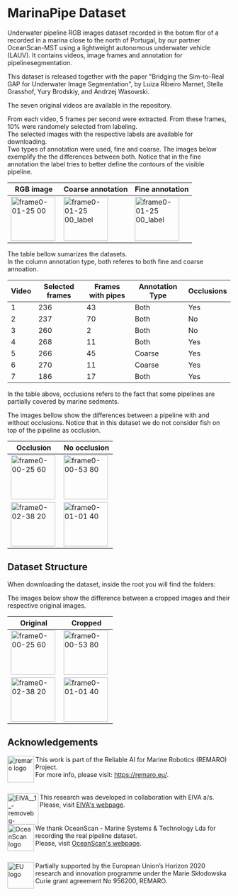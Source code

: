# MarinaPipe Dataset
Underwater pipeline RGB images dataset recorded in the botom flor of a recorded in a marina close to the north of Portugal, by our partner OceanScan-MST using a lightweight autonomous underwater vehicle (LAUV). It contains videos, image frames and annotation for pipelinesegmentation.

This dataset is released together with the paper "Bridging the Sim-to-Real GAP for Underwater Image Segmentation", by Luiza Ribeiro Marnet, Stella Grasshof, Yury Brodskiy, and Andrzej Wasowski.<br>

The seven original videos are available in the repository.<br>

From each video, 5 frames per second were extracted. From these frames, 10% were randomely selected from labeling. <br>
The selected images with the respective labels are available for downloading.<br>
Two types of annotation were used, fine and coarse.  The images below exemplify the the differences between both. Notice that in the fine annotation the label tries to better define the contours of the visible pipeline.<br>

|RGB image    |Coarse annotation| Fine annotation | 
|---------|---------------|-------------------|
|<img align="left" height="100" alt="frame0-01-25 00" src="https://github.com/remaro-network/MarinaPipe-dataset/assets/58445878/39a34b5f-8a65-41a7-af78-41a46a916d06">|<img align="left" height="100" alt="frame0-01-25 00_label" src="https://github.com/remaro-network/MarinaPipe-dataset/assets/58445878/e155d889-7927-4a8e-a5ef-cef7988a626f">|<img align="left" height="100" alt="frame0-01-25 00_label" src="https://github.com/remaro-network/MarinaPipe-dataset/assets/58445878/f5e45a39-2b74-4301-8817-cbdade6468a8">| 


The table bellow sumarizes the datasets.<br>
In the column annotation type, both referes to both fine and coarse annoation. <br>

|Video    |Selected frames| Frames with pipes | Annotation Type | Occlusions |
|---------|---------------|-------------------|-----------------|------------|
|1        | 236           | 43                | Both            | Yes        |
|2        | 237           | 70                | Both            | No         |
|3        | 260           | 2                 | Both            | No         |
|4        | 268           | 11                | Both            | Yes        |
|5        | 266           | 45                | Coarse          | Yes        |
|6        | 270           | 11                | Coarse          | Yes        |
|7        | 186           | 17                | Both            | Yes        |

In the table above, occlusions refers to the fact that some pipelines are partially covered by marine sedments.<br>

The images bellow show the differences between a pipeline with and without occlusions. Notice that in this dataset we do not consider fish on top of the pipeline as occlusion.

|Occlusion    |No occlusion | 
|---------|---------------|
|<img align="left" height="100" alt="frame0-00-25 60" src="https://github.com/remaro-network/MarinaPipe-dataset/assets/58445878/194809ef-98e4-4006-bbf2-a142cae855c8">|<img align="left" height="100" alt="frame0-00-53 80" src="https://github.com/remaro-network/MarinaPipe-dataset/assets/58445878/7df79aab-f761-4583-9348-3e6b30f9a4f4">| 
|<img align="left" height="100" alt="frame0-02-38 20" src="https://github.com/remaro-network/MarinaPipe-dataset/assets/58445878/f221b49b-066b-42fe-b84f-ebe0f3c3b594">|<img align="left" height="100" alt="frame0-01-01 40" src="https://github.com/remaro-network/MarinaPipe-dataset/assets/58445878/6698023a-c1d7-43b7-8341-6d19275fdc4c">| 


## Dataset Structure

When downloading the dataset, inside the root you will find the folders:<br>

The images below show the difference between a cropped images and their respective original images.<br>

|Original    |Cropped | 
|---------|---------------|
|<img align="left" height="100" alt="frame0-00-25 60" src="https://github.com/remaro-network/MarinaPipe-dataset/assets/58445878/194809ef-98e4-4006-bbf2-a142cae855c8">|<img align="left" height="100" alt="frame0-00-53 80" src="https://github.com/remaro-network/MarinaPipe-dataset/assets/58445878/7df79aab-f761-4583-9348-3e6b30f9a4f4">| 
|<img align="left" height="100" alt="frame0-02-38 20" src="https://github.com/remaro-network/MarinaPipe-dataset/assets/58445878/f221b49b-066b-42fe-b84f-ebe0f3c3b594">|<img align="left" height="100" alt="frame0-01-01 40" src="https://github.com/remaro-network/MarinaPipe-dataset/assets/58445878/6698023a-c1d7-43b7-8341-6d19275fdc4c">| 

## Acknowledgements

<a href="remaro logo">
    <img align="left" height="60" alt="remaro logo" src="https://github.com/remaro-network/Uncertainty-Driven-Active-Learning-for-Underwater/assets/58445878/31ab8e37-cc9e-4592-8f43-aebf9251cac6">
</a>
This work is part of the Reliable AI for Marine Robotics (REMARO) Project. <br> For more info, please visit: <a href="https://remaro.eu/">https://remaro.eu/</a>. <br><br>
<br style="clear: both;">

<a href="eiva_logo">
    <img align="left" height="70" alt="EIVA__1_-removebg-preview" src="https://github.com/remaro-network/Uncertainty-Driven-Active-Learning-for-Underwater/assets/58445878/f995bd10-ba93-4d3d-8abb-39b8b2c6c11a">
</a>
This research was developed in collaboration with EIVA a/s. <br>Please, visit <a href="https://www.eiva.com/">EIVA's webpage</a>. <br><br>
<br style="clear: both;">

<a href="eu_flag">
    <img align="left" height="60" alt="OceanScan logo" src="https://github.com/remaro-network/MarinaPipe-dataset/assets/58445878/690de90c-3024-463c-a8c9-81173dd4126a">
</a>
We thank OceanScan - Marine Systems & Technology Lda for recording the real pipeline dataset. <br>Please, visit <a href="https://www.oceanscan-mst.com/">OceanScan's webpage</a>. <br><br>
<br style="clear: both;">

<a href="eu_flag">
    <img align="left" height="60" alt="EU logo" src="https://github.com/remaro-network/Uncertainty-Driven-Active-Learning-for-Underwater/assets/58445878/7577c757-8b02-487a-9742-eea398a9100d">
</a>
Partially supported by the European Union’s Horizon 2020 research and innovation programme under the Marie Skłodowska Curie grant agreement No 956200, REMARO. <br><br>
